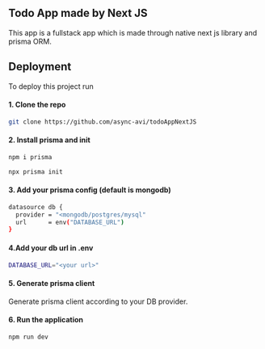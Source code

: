 

## Todo App made by Next JS
This app is a fullstack app which is made through native next js library and prisma ORM.
## Deployment

To deploy this project run

#### 1. Clone the repo
```bash
git clone https://github.com/async-avi/todoAppNextJS
```
#### 2. Install prisma and init 
```bash
npm i prisma 
```

```bash
npx prisma init
```

#### 3. Add your prisma config (default is mongodb)
```bash
datasource db {
  provider = "<mongodb/postgres/mysql"
  url      = env("DATABASE_URL")
}
```

#### 4.Add your db url in .env
```bash
DATABASE_URL="<your url>"
```

#### 5. Generate prisma client
Generate prisma client according to your DB provider.

#### 6. Run the application
```bash
npm run dev
```
